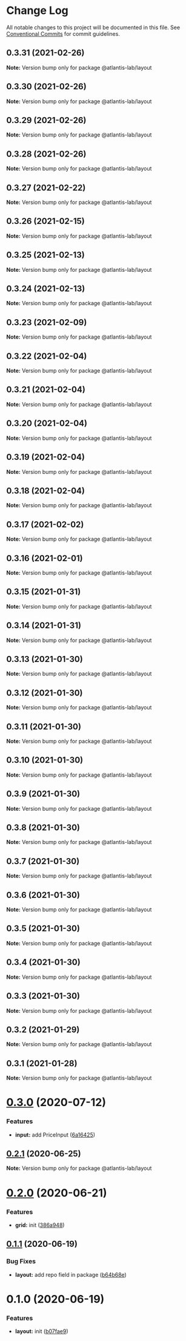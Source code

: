 # Change Log

All notable changes to this project will be documented in this file.
See [Conventional Commits](https://conventionalcommits.org) for commit guidelines.

## 0.3.31 (2021-02-26)

**Note:** Version bump only for package @atlantis-lab/layout





## 0.3.30 (2021-02-26)

**Note:** Version bump only for package @atlantis-lab/layout





## 0.3.29 (2021-02-26)

**Note:** Version bump only for package @atlantis-lab/layout





## 0.3.28 (2021-02-26)

**Note:** Version bump only for package @atlantis-lab/layout





## 0.3.27 (2021-02-22)

**Note:** Version bump only for package @atlantis-lab/layout





## 0.3.26 (2021-02-15)

**Note:** Version bump only for package @atlantis-lab/layout





## 0.3.25 (2021-02-13)

**Note:** Version bump only for package @atlantis-lab/layout





## 0.3.24 (2021-02-13)

**Note:** Version bump only for package @atlantis-lab/layout





## 0.3.23 (2021-02-09)

**Note:** Version bump only for package @atlantis-lab/layout





## 0.3.22 (2021-02-04)

**Note:** Version bump only for package @atlantis-lab/layout





## 0.3.21 (2021-02-04)

**Note:** Version bump only for package @atlantis-lab/layout





## 0.3.20 (2021-02-04)

**Note:** Version bump only for package @atlantis-lab/layout





## 0.3.19 (2021-02-04)

**Note:** Version bump only for package @atlantis-lab/layout





## 0.3.18 (2021-02-04)

**Note:** Version bump only for package @atlantis-lab/layout





## 0.3.17 (2021-02-02)

**Note:** Version bump only for package @atlantis-lab/layout





## 0.3.16 (2021-02-01)

**Note:** Version bump only for package @atlantis-lab/layout





## 0.3.15 (2021-01-31)

**Note:** Version bump only for package @atlantis-lab/layout





## 0.3.14 (2021-01-31)

**Note:** Version bump only for package @atlantis-lab/layout





## 0.3.13 (2021-01-30)

**Note:** Version bump only for package @atlantis-lab/layout





## 0.3.12 (2021-01-30)

**Note:** Version bump only for package @atlantis-lab/layout





## 0.3.11 (2021-01-30)

**Note:** Version bump only for package @atlantis-lab/layout





## 0.3.10 (2021-01-30)

**Note:** Version bump only for package @atlantis-lab/layout

## 0.3.9 (2021-01-30)

**Note:** Version bump only for package @atlantis-lab/layout

## 0.3.8 (2021-01-30)

**Note:** Version bump only for package @atlantis-lab/layout

## 0.3.7 (2021-01-30)

**Note:** Version bump only for package @atlantis-lab/layout

## 0.3.6 (2021-01-30)

**Note:** Version bump only for package @atlantis-lab/layout

## 0.3.5 (2021-01-30)

**Note:** Version bump only for package @atlantis-lab/layout

## 0.3.4 (2021-01-30)

**Note:** Version bump only for package @atlantis-lab/layout

## 0.3.3 (2021-01-30)

**Note:** Version bump only for package @atlantis-lab/layout

## 0.3.2 (2021-01-29)

**Note:** Version bump only for package @atlantis-lab/layout

## 0.3.1 (2021-01-28)

**Note:** Version bump only for package @atlantis-lab/layout

# [0.3.0](https://github.com/Atlantis-Lab/uikit/compare/@atlantis-lab/layout@0.2.1...@atlantis-lab/layout@0.3.0) (2020-07-12)

### Features

- **input:** add PriceInput ([6a16425](https://github.com/Atlantis-Lab/uikit/commit/6a164253f9288e3de8276331b71ce5e698ecf9cf))

## [0.2.1](https://github.com/Atlantis-Lab/uikit/compare/@atlantis-lab/layout@0.2.0...@atlantis-lab/layout@0.2.1) (2020-06-25)

**Note:** Version bump only for package @atlantis-lab/layout

# [0.2.0](https://github.com/Atlantis-Lab/uikit/compare/@atlantis-lab/layout@0.1.1...@atlantis-lab/layout@0.2.0) (2020-06-21)

### Features

- **grid:** init ([386a948](https://github.com/Atlantis-Lab/uikit/commit/386a9487c4044506dee666c599bdf7c98e5fb0d4))

## [0.1.1](https://github.com/Atlantis-Lab/uikit/compare/@atlantis-lab/layout@0.1.0...@atlantis-lab/layout@0.1.1) (2020-06-19)

### Bug Fixes

- **layout:** add repo field in package ([b64b68e](https://github.com/Atlantis-Lab/uikit/commit/b64b68ecdb4303517c01f8d5975c9598e2a77f95))

# 0.1.0 (2020-06-19)

### Features

- **layout:** init ([b07fae9](https://github.com/Atlantis-Lab/uikit/commit/b07fae9847f0d18d7362a8e9341d2f136a0d7e24))
